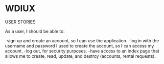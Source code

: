 # WDIUX

USER STORIES

As a user, I should be able to:

  -sign up and create an account, so I can use the application.
  -log in with the username and password I used to create the account, so I can access my account.
  -log out, for security purposes.
  -have access to an index page that allows me to create, read, update, and destroy (accounts, rental requests).
  
